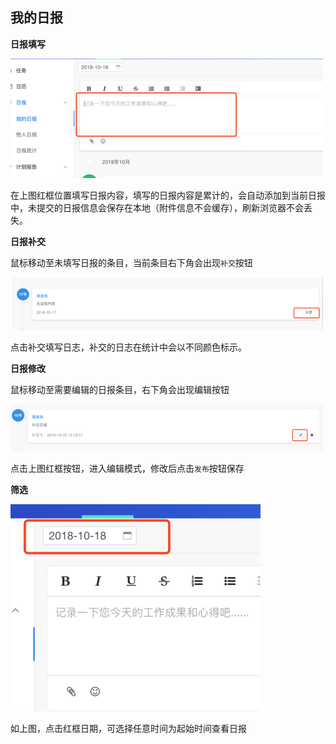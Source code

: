 ## 我的日报
**日报填写**

![](/assets/o_1cq2ls5ms1qvmlar1ft2127f1et79.png)

在上图红框位置填写日报内容，填写的日报内容是累计的，会自动添加到当前日报中，未提交的日报信息会保存在本地（附件信息不会缓存），刷新浏览器不会丢失。

**日报补交**

鼠标移动至未填写日报的条目，当前条目右下角会出现`补交`按钮

![](/assets/o_1cq2m37spuedq21cved6v4uee.png)

点击补交填写日志，补交的日志在统计中会以不同颜色标示。

**日报修改**

鼠标移动至需要编辑的日报条目，右下角会出现编辑按钮

![](/assets/o_1cq2m8flp16op11pdmm01poc1ntpj.png)

点击上图红框按钮，进入编辑模式，修改后点击`发布`按钮保存

**筛选**

![](/assets/o_1cq2mdu791jfik10pugms91bj0o.png)

如上图，点击红框日期，可选择任意时间为起始时间查看日报